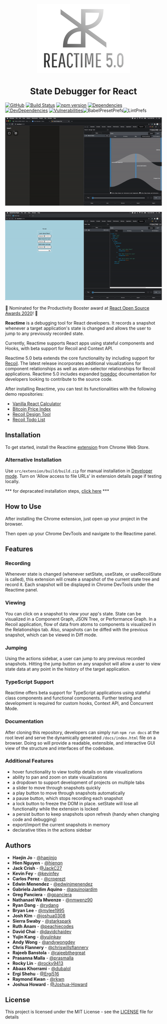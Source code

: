 <p align="center">
  <img src ="./assets/readme-logo-300.png" width="300"/>
</p>

<h1 align="center"><b>State Debugger for React</b></h1>

[![GitHub](https://img.shields.io/github/license/oslabs-beta/reactime)](https://github.com/oslabs-beta/reactime) [![Build Status](https://travis-ci.com/oslabs-beta/reactime.svg?branch=master)](https://travis-ci.com/oslabs-beta/reactime) [![npm version](https://badge.fury.io/js/reactime.svg)](http://badge.fury.io/js/reactime) [![Dependencies](https://david-dm.org/oslabs-beta/reactime.svg)](https://david-dm.org/oslabs-beta/reactime#info=dependencies) [![DevDependencies](https://david-dm.org/oslabs-beta/reactime/dev-status.svg)](https://david-dm.org/oslabs-beta/reactime?type=dev) [![Vulnerabilities](https://snyk.io/test/github/oslabs-beta/reactime/badge.svg)](https://snyk.io/test/github/oslabs-beta/reactime)![BabelPresetPrefs](https://img.shields.io/badge/babel%20preset-airbnb-ff69b4)![LintPrefs](https://img.shields.io/badge/linted%20with-eslint-blueviolet)

![demo](./assets/recoil-demo.gif) &nbsp;&nbsp;
![demo](./assets/hooks-demo.gif)

👑   Nominated for the Productivity Booster award at [React Open Source Awards 2020](https://osawards.com/react/)! 👑  


<b>Reactime</b> is a debugging tool for React developers. It records a snapshot whenever a target application's state is changed and allows the user to jump to any previously recorded state.

Currently, Reactime supports React apps using stateful components and Hooks, with beta support for Recoil and Context API.

Reactime 5.0 beta extends the core functionality by including support for [Recoil](https://recoiljs.org/). The latest release incorporates additional visualizations for component relationships as well as atom-selector relationships for Recoil applications. Reactime 5.0 includes expanded [typedoc](https://typedoc.org/api/) documentation for developers looking to contribute to the source code. 

After installing Reactime, you can test its functionalities with the following demo repositories:

- [Vanilla React Calculator](https://joshua0308.github.io/calculator/)
- [Bitcoin Price Index](http://reactime-demo2.us-east-1.elasticbeanstalk.com)
- [Recoil Design Tool](https://github.com/jacques-blom/recoil-design-tool)
- [Recoil Todo List](https://github.com/kevinfey/recoilTest)

## <b>Installation</b>

To get started, install the Reactime [extension](https://chrome.google.com/webstore/detail/reactime/cgibknllccemdnfhfpmjhffpjfeidjga) from Chrome Web Store. 

### Alternative Installation
Use `src/extension/build/build.zip` for manual installation in [Developer mode](https://developer.chrome.com/extensions/faq#faq-dev-01). Turn on 'Allow access to file URLs' in extension details page if testing locally.

*** for depracated installation steps, [click here](https://github.com/open-source-labs/reactime/blob/master/readme-OldVersion.md) ***

## <b>How to Use</b>

After installing the Chrome extension, just open up your project in the browser.

Then open up your Chrome DevTools and navigate to the Reactime panel.

## <b>Features</b>

### Recording

Whenever state is changed (whenever setState, useState, or useRecoilState is called), this extension will create a snapshot of the current state tree and record it. Each snapshot will be displayed in Chrome DevTools under the Reactime panel.

### Viewing

You can click on a snapshot to view your app's state. State can be visualized in a Component Graph, JSON Tree, or Performance Graph. In a Recoil application, flow of data from atoms to components is visualized in the Relationships tab. Also, snapshots can be diffed with the previous snapshot, which can be viewed in Diff mode.

### Jumping

Using the actions sidebar, a user can jump to any previous recorded snapshots. Hitting the jump button on any snapshot will allow a user to view state data at any point in the history of the target application.

### TypeScript Support

Reactime offers beta support for TypeScript applications using stateful class components and functional components.  Further testing and development is required for custom hooks, Context API, and Concurrent Mode.

### Documentation

After cloning this repository, developers can simply run `npm run docs` at the root level and serve the dynamically generated `/docs/index.html` file on a browser. Doing so will provide a readable, extensible, and interactive GUI view of the structure and interfaces of the codebase.

### Additional Features

- hover functionality to view tooltip details on state visualizations
- ability to pan and zoom on state visualizations
- a dropdown to support development of projects on multiple tabs
- a slider to move through snapshots quickly
- a play button to move through snapshots automatically
- a pause button, which stops recording each snapshot
- a lock button to freeze the DOM in place. setState will lose all functionality while the extension is locked
- a persist button to keep snapshots upon refresh (handy when changing code and debugging)
- export/import the current snapshots in memory
- declarative titles in the actions sidebar

## <b>Authors</b>
- **Haejin Jo** - [@haejinjo](https://github.com/haejinjo)
- **Hien Nguyen** - [@hienqn](https://github.com/hienqn)
- **Jack Crish** - [@JackC27](https://github.com/JackC27)
- **Kevin Fey** - [@kevinfey](https://github.com/kevinfey)
- **Carlos Perez** - [@crperezt](https://github.com/crperezt)
- **Edwin Menendez** - [@edwinjmenendez](https://github.com/edwinjmenendez)
- **Gabriela Jardim Aquino** - [@aquinojardim](https://github.com/aquinojardim)
- **Greg Panciera** - [@gpanciera](https://github.com/gpanciera)
- **Nathanael Wa Mwenze** - [@nmwenz90](https://github.com/nmwenz90)
- **Ryan Dang** - [@rydang](https://github.com/rydang)
- **Bryan Lee** - [@mylee1995](https://github.com/mylee1995)
- **Josh Kim** - [@joshua0308](https://github.com/joshua0308)
- **Sierra Swaby** - [@starkspark](https://github.com/starkspark)
- **Ruth Anam** - [@peachiecodes](https://github.com/peachiecodes)
- **David Chai** - [@davidchaidev](https://github.com/davidchai717)
- **Yujin Kang** - [@yujinkay](https://github.com/yujinkay)
- **Andy Wong** - [@andywongdev](https://github.com/andywongdev)
- **Chris Flannery** - [@chriswillsflannery](https://github.com/chriswillsflannery)
- **Rajeeb Banstola** - [@rajeebthegreat](https://github.com/rajeebthegreat)
- **Prasanna Malla** - [@prasmalla](https://github.com/prasmalla)
- **Rocky Lin** - [@rocky9413](https://github.com/rocky9413)
- **Abaas Khorrami** - [@dubalol](https://github.com/dubalol)
- **Ergi Shehu** - [@Ergi516](https://github.com/ergi516)
- **Raymond Kwan** - [@rkwn](https://github.com/rkwn)
- **Joshua Howard** - [@Joshua-Howard](https://github.com/joshua-howard)

## <b>License </b>

This project is licensed under the MIT License - see the [LICENSE](LICENSE) file for details

